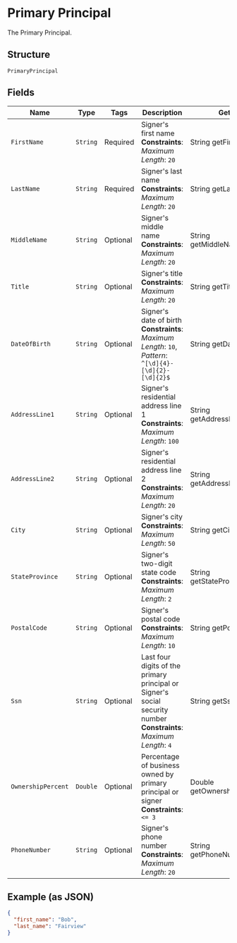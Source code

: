 
# Primary Principal

The Primary Principal.

## Structure

`PrimaryPrincipal`

## Fields

| Name | Type | Tags | Description | Getter | Setter |
|  --- | --- | --- | --- | --- | --- |
| `FirstName` | `String` | Required | Signer's first name<br>**Constraints**: *Maximum Length*: `20` | String getFirstName() | setFirstName(String firstName) |
| `LastName` | `String` | Required | Signer's last name<br>**Constraints**: *Maximum Length*: `20` | String getLastName() | setLastName(String lastName) |
| `MiddleName` | `String` | Optional | Signer's middle name<br>**Constraints**: *Maximum Length*: `20` | String getMiddleName() | setMiddleName(String middleName) |
| `Title` | `String` | Optional | Signer's title<br>**Constraints**: *Maximum Length*: `20` | String getTitle() | setTitle(String title) |
| `DateOfBirth` | `String` | Optional | Signer's date of birth<br>**Constraints**: *Maximum Length*: `10`, *Pattern*: `^[\d]{4}-[\d]{2}-[\d]{2}$` | String getDateOfBirth() | setDateOfBirth(String dateOfBirth) |
| `AddressLine1` | `String` | Optional | Signer's residential address line 1<br>**Constraints**: *Maximum Length*: `100` | String getAddressLine1() | setAddressLine1(String addressLine1) |
| `AddressLine2` | `String` | Optional | Signer's residential address line 2<br>**Constraints**: *Maximum Length*: `20` | String getAddressLine2() | setAddressLine2(String addressLine2) |
| `City` | `String` | Optional | Signer's city<br>**Constraints**: *Maximum Length*: `50` | String getCity() | setCity(String city) |
| `StateProvince` | `String` | Optional | Signer's two-digit state code<br>**Constraints**: *Maximum Length*: `2` | String getStateProvince() | setStateProvince(String stateProvince) |
| `PostalCode` | `String` | Optional | Signer's postal code<br>**Constraints**: *Maximum Length*: `10` | String getPostalCode() | setPostalCode(String postalCode) |
| `Ssn` | `String` | Optional | Last four digits of the primary principal or Signer's social security number<br>**Constraints**: *Maximum Length*: `4` | String getSsn() | setSsn(String ssn) |
| `OwnershipPercent` | `Double` | Optional | Percentage of business owned by primary principal or signer<br>**Constraints**: `<= 3` | Double getOwnershipPercent() | setOwnershipPercent(Double ownershipPercent) |
| `PhoneNumber` | `String` | Optional | Signer's phone number<br>**Constraints**: *Maximum Length*: `20` | String getPhoneNumber() | setPhoneNumber(String phoneNumber) |

## Example (as JSON)

```json
{
  "first_name": "Bob",
  "last_name": "Fairview"
}
```

